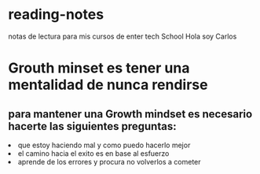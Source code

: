 # reading-notes
notas de lectura para mis cursos de enter tech School
Hola soy Carlos
<h1>Grouth minset es tener una mentalidad de nunca rendirse</h1>
<h2>para mantener una Growth mindset es necesario hacerte las siguientes preguntas:</h2>
<li>que estoy haciendo mal y como puedo hacerlo mejor</li>
<li>el camino hacia el exito es en base al esfuerzo</li>
<li>aprende de los errores y procura no volverlos a cometer</li>
